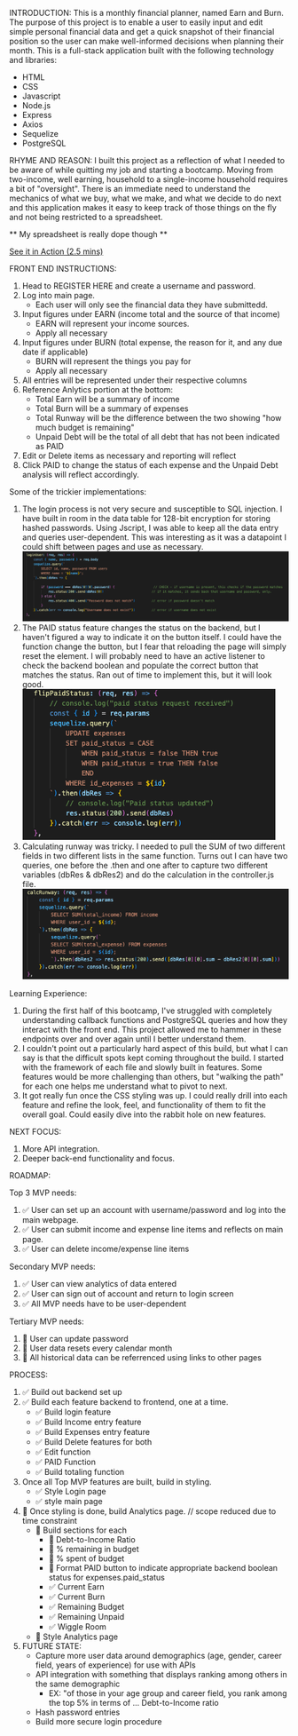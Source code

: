 

INTRODUCTION: This is a monthly financial planner, named Earn and Burn. The purpose of this project is to enable a user to easily input and edit simple personal financial data and get a quick snapshot of their financial position so the user can make well-informed decisions when planning their month. This is a full-stack application built with the following technology and libraries:

- HTML
- CSS
- Javascript
- Node.js
- Express
- Axios
- Sequelize
- PostgreSQL

RHYME AND REASON: I built this project as a reflection of what I needed to be aware of while quitting my job and starting a bootcamp. Moving from two-income, well earning, household to a single-income household requires a bit of "oversight". There is an immediate need to understand the mechanics of what we buy, what we make, and what we decide to do next and this application makes it easy to keep track of those things on the fly and not being restricted to a spreadsheet. 

** My spreadsheet is really dope though **

[See it in Action (2.5 mins)](https://www.loom.com/share/83a8a0c49308483396445cebe7f4ae51?sid=e8816725-972c-44b6-804d-2040df78ed88)

FRONT END INSTRUCTIONS:

1. Head to REGISTER HERE and create a username and password.
2. Log into main page.
    - Each user will only see the financial data they have submittedd.
3. Input figures under EARN (income total and the source of that income)
    - EARN will represent your income sources.
    - Apply all necessary
4. Input figures under BURN (total expense, the reason for it, and any due date if applicable)
    - BURN will represent the things you pay for
    - Apply all necessary
5. All entries will be represented under their respective columns
6. Reference Anlytics portion at the bottom:
    - Total Earn will be a summary of income
    - Total Burn will be a summary of expenses
    - Total Runway will be the difference between the two showing "how much budget is remaining"
    - Unpaid Debt will be the total of all debt that has not been indicated as PAID
7. Edit or Delete items as necessary and reporting will reflect
8. Click PAID to change the status of each expense and the Unpaid Debt analysis will reflect accordingly.

Some of the trickier implementations:
1. The login process is not very secure and susceptible to SQL injection. I have built in room in the data table for 128-bit encryption for storing hashed passwords. Using Jscript, I was able to keep all the data entry and queries user-dependent. This was interesting as it was a datapoint I could shift between pages and use as necessary. 
![alt text](https://github.com/DROCK707/Earn-Burn_Foundations-Project/blob/main/screenshots/loginQuery.png "login query screentshot")
2. The PAID status feature changes the status on the backend, but I haven't figured a way to indicate it on the button itself. I could have the function change the button, but I fear that reloading the page will simply reset the element. I will probably need to have an active listener to check the backend boolean and populate the correct button that matches the status. Ran out of time to implement this, but it will look good.
![alt text](https://github.com/DROCK707/Earn-Burn_Foundations-Project/blob/main/screenshots/statusQuery.png "paid status query screentshot")
3. Calculating runway was tricky. I needed to pull the SUM of two different fields in two different lists in the same function. Turns out I can have two queries, one before the .then and one after to capture two different variables (dbRes & dbRes2) and do the calculation in the controller.js file.
![alt text](https://github.com/DROCK707/Earn-Burn_Foundations-Project/blob/main/screenshots/runwayQuery.png "runway query screenshot")

Learning Experience:
1. During the first half of this bootcamp, I've struggled with completely understanding callback functions and PostgreSQL queries and how they interact with the front end. This project allowed me to hammer in these endpoints over and over again until I better understand them.
2. I couldn't point out a particularly hard aspect of this build, but what I can say is that the difficult spots kept coming throughout the build. I started with the framework of each file and slowly built in features. Some features would be more challenging than others, but "walking the path" for each one helps me understand what to pivot to next.
3. It got really fun once the CSS styling was up. I could really drill into each feature and refine the look, feel, and functionality of them to fit the overall goal. Could easily dive into the rabbit hole on new features.

NEXT FOCUS:
1. More API integration.
2. Deeper back-end functionality and focus.





ROADMAP:

Top 3 MVP needs:

1. ✅ User can set up an account with username/password and log into the main webpage.
2. ✅ User can submit income and expense line items and reflects on main page.
3. ✅ User can delete income/expense line items


Secondary MVP needs:

1. ✅ User can view analytics of data entered
2. ✅ User can sign out of account and return to login screen
3. ✅ All MVP needs have to be user-dependent

Tertiary MVP needs:

1. 🚧 User can update password
2. 🚧 User data resets every calendar month
3. 🚧 All historical data can be referrenced using links to other pages


PROCESS:

1. ✅ Build out backend set up
2. ✅ Build each feature backend to frontend, one at a time.
    - ✅ Build login feature
    - ✅ Build Income entry feature
    - ✅ Build Expenses entry feature
    - ✅ Build Delete features for both
    - ✅ Edit function
    - ✅ PAID Function
    - ✅ Build totaling function
3. Once all Top MVP features are built, build in styling.
    - ✅ Style Login page
    - ✅ style main page
4. 🚧 Once styling is done, build Analytics page.       // scope reduced due to time constraint
    - 🚧 Build sections for each
        - 🚧 Debt-to-Income Ratio
        - 🚧 % remaining in budget
        - 🚧 % spent of budget
        - 🚧 Format PAID button to indicate appropriate backend boolean status for expenses.paid_status
        - ✅ Current Earn
        - ✅ Current Burn
        - ✅ Remaining Budget
        - ✅ Remaining Unpaid
        - ✅ Wiggle Room
    - 🚧 Style Analytics page
5. FUTURE STATE:
    - Capture more user data around demographics (age, gender, career field, years of experience) for use with APIs
    - API integration with something that displays ranking among others in the same demographic
        - EX: "of those in your age group and career field, you rank among the top 5% in terms of ... Debt-to-Income ratio
    - Hash password entries
    - Build more secure login procedure
    